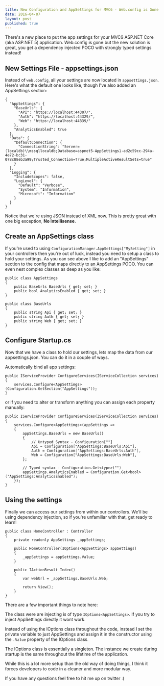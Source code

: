 ```yaml
---
title: New Configuration and AppSettings for MVC6 - Web.config is Gone
date: 2016-04-07
layout: post
published: true
---
```


There's a new place to put the app settings for your MVC6 ASP.NET Core (aka ASP.NET 5) application. Web.config is gone but the new solution is great, you get a dependency injected POCO with strongly typed settings instead!

## New Settings File - appsettings.json  
Instead of `web.config`, all your settings are now located in `appsettings.json`. Here's what the default one looks like, though I've also added an AppSettings section:

    {
      "AppSettings": {
        "BaseUrls": {
          "API": "https://localhost:44307/",
          "Auth": "https://localhost:44329/",
          "Web": "https://localhost:44339/"
        },
        "AnalyticsEnabled": true
      },
      "Data": {
        "DefaultConnection": {
          "ConnectionString": "Server=(localdb)\\mssqllocaldb;Database=aspnet5-AppSettings1-ad2c59cc-294a-4e72-bc31-078c88eb3a99;Trusted_Connection=True;MultipleActiveResultSets=true"
        }
      },
      "Logging": {
        "IncludeScopes": false,
        "LogLevel": {
          "Default": "Verbose",
          "System": "Information",
          "Microsoft": "Information"
        }
      }
    }

Notice that we're using JSON instead of XML now. This is pretty great with one big exception, **No Intellisense.**
 
## Create an AppSettings class  
If you're used to using `ConfigurationManager.AppSettings["MySetting"]` in your controllers then you're out of luck, instead you need to setup a class to hold your settings. As you can see above I like to add an "AppSettings" section to the config that maps directly to an AppSettings POCO. You can even nest complex classes as deep as you like:

    public class AppSettings
    {
        public BaseUrls BaseUrls { get; set; }
        public bool AnalyticsEnabled { get; set; }
    }
    
    public class BaseUrls
    {
        public string Api { get; set; }
        public string Auth { get; set; }
        public string Web { get; set; }
    }   
 
## Configure Startup.cs  
Now that we have a class to hold our settings, lets map the data from our appsettings.json. You can do it in a couple of ways.

Automatically bind all app settings:

    public IServiceProvider ConfigureServices(IServiceCollection services)
    {            
        services.Configure<AppSettings>(Configuration.GetSection("AppSettings"));
    }

or if you need to alter or transform anything you can assign each property manually:

    public IServiceProvider ConfigureServices(IServiceCollection services)
    {            
        services.Configure<AppSettings>(appSettings =>
        {
            appSettings.BaseUrls = new BaseUrls()
            {
                // Untyped Syntax - Configuration[""]
                Api = Configuration["AppSettings:BaseUrls:Api"],
                Auth = Configuration["AppSettings:BaseUrls:Auth"],
                Web = Configuration["AppSettings:BaseUrls:Web"],
            };
                    
            // Typed syntax - Configuration.Get<type>("")
            appSettings.AnalyticsEnabled = Configuration.Get<bool>("AppSettings:AnalyticsEnabled");
        });
    }

## Using the settings  

Finally we can access our settings from within our controllers. We'll be using dependency injection, so if you're unfamiliar with that, get ready to learn!

    public class HomeController : Controller
    {
        private readonly AppSettings _appSettings;

        public HomeController(IOptions<AppSettings> appSettings)
        {
            _appSettings = appSettings.Value;
        }

        public IActionResult Index()
        {
            var webUrl = _appSettings.BaseUrls.Web;

            return View();
        }
    }
    
There are a few important things to note here:  

The class were are injecting is of type `IOptions<AppSettings>`. If you try to inject AppSettings directly it wont work. 

Instead of using the IOptions class throughout the code, instead I set the private variable to just AppSettings and assign it in the constructor using the `.Value` property of the IOptions class.

The IOptions<AppSettings> class is essentially a singleton. The instance we create during startup is the same throughout the lifetime of the application.

While this is a lot more setup than the old way of doing things, I think it forces developers to code in a cleaner and more modular way.

If you have any questions feel free to hit me up on twitter :)